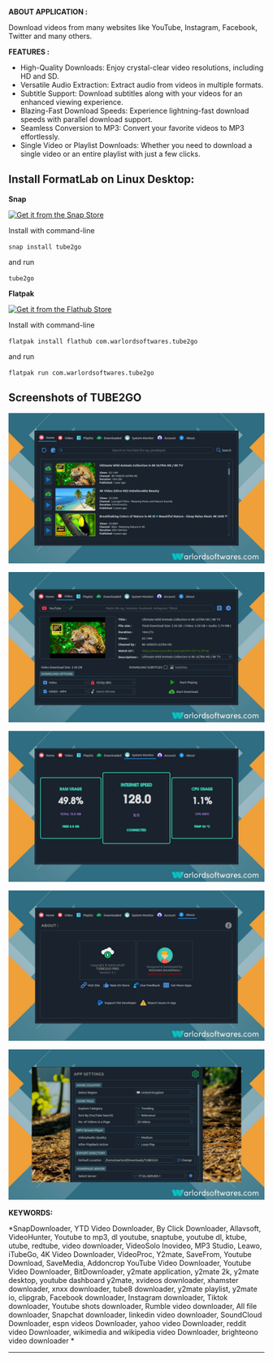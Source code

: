 **ABOUT APPLICATION :**

Download videos from many websites like YouTube, Instagram, Facebook, Twitter and many others.

**FEATURES :** 

 - High-Quality Downloads: Enjoy crystal-clear video resolutions, including HD and SD.</li>
 - Versatile Audio Extraction: Extract audio from videos in multiple formats.
 - Subtitle Support: Download subtitles along with your videos for an enhanced viewing experience.
 - Blazing-Fast Download Speeds: Experience lightning-fast download speeds with parallel download support.
 - Seamless Conversion to MP3: Convert your favorite videos to MP3 effortlessly.
 - Single Video or Playlist Downloads: Whether you need to download a single video or an entire playlist with just a few clicks.


## Install FormatLab on Linux Desktop:

**Snap**

[![Get it from the Snap Store](https://snapcraft.io/static/images/badges/en/snap-store-black.svg)](https://snapcraft.io/tube2go)

Install with command-line

`snap install tube2go`

and run

`tube2go`

**Flatpak**

<a href="https://flathub.org/apps/details/com.warlordsoftwares.tube2go"><img src="https://flathub.org/assets/badges/flathub-badge-en.png"  height="56" width="186" alt="Get it from the Flathub Store" ></a>

Install with command-line

`flatpak install flathub com.warlordsoftwares.tube2go`

and run

`flatpak run com.warlordsoftwares.tube2go`

## Screenshots of TUBE2GO

![TUBE2GO](https://raw.githubusercontent.com/rishabh3354/TUBE2GO/main/share/screenshots/tube2go-warlordsoftwares_1.jpg?raw=true)

![TUBE2GO](https://raw.githubusercontent.com/rishabh3354/TUBE2GO/main/share/screenshots/tube2go-warlordsoftwares_2.jpg?raw=true)

![TUBE2GO](https://raw.githubusercontent.com/rishabh3354/TUBE2GO/main/share/screenshots/tube2go-warlordsoftwares_3.jpg?raw=true)

![TUBE2GO](https://raw.githubusercontent.com/rishabh3354/TUBE2GO/main/share/screenshots/tube2go-warlordsoftwares_4.jpg?raw=true)

![TUBE2GO](https://raw.githubusercontent.com/rishabh3354/TUBE2GO/main/share/screenshots/tube2go-warlordsoftwares_5.jpg?raw=true)

**KEYWORDS:** 

*SnapDownloader, YTD Video Downloader, By Click Downloader, Allavsoft, VideoHunter, Youtube to mp3, dl youtube, snaptube, youtube dl, ktube, utube, redtube, video downloader, VideoSolo Inovideo, MP3 Studio, Leawo, iTubeGo, 4K Video Downloader, VideoProc, Y2mate, SaveFrom, Youtube Download, SaveMedia, Addoncrop YouTube Video Downloader, Youtube Video Downloader, BitDownloader,  y2mate application, y2mate 2k, y2mate desktop, youtube dashboard y2mate, xvideos downloader, xhamster downloader, xnxx downloader, tube8 downloader, y2mate playlist, y2mate io, clipgrab, Facebook downloader, Instagram downloader, Tiktok downloader, Youtube shots downloader, Rumble video downloader, All file downloader, Snapchat downloader, linkedin video downloader, SoundCloud Downloader, espn videos Downloader, yahoo video Downloader, reddit video Downloader, wikimedia and wikipedia video Downloader, brighteono video downloader *


---------------------------------------------------------------------------------------------------------------------------------------------

